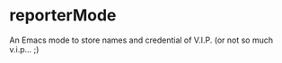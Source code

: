reporterMode
============

An Emacs mode to store names and credential of V.I.P. (or not so much v.i.p... ;)